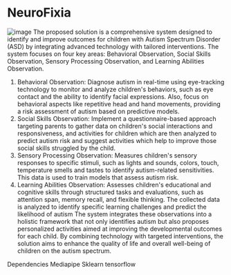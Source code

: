 # NeuroFixia

![image](https://github.com/user-attachments/assets/260086df-0801-45d5-bb1c-b560326a3577)
The proposed solution is a comprehensive system designed to identify and improve outcomes 
for children with Autism Spectrum Disorder (ASD) by integrating advanced technology with 
tailored interventions. The system focuses on four key areas: Behavioral Observation, Social 
Skills Observation, Sensory Processing Observation, and Learning Abilities Observation.
1. Behavioral Observation: Diagnose autism in real-time using eye-tracking technology to 
monitor and analyze children's behaviors, such as eye contact and the ability to identify facial 
expressions. Also, focus on behavioral aspects like repetitive head and hand movements, 
providing a risk assessment of autism based on predictive models.
2. Social Skills Observation: Implement a questionnaire-based approach targeting 
parents to gather data on children's social interactions and responsiveness, and activities for 
children which are then analyzed to predict autism risk and suggest activities which help to 
improve those social skills struggled by the child.
3. Sensory Processing Observation: Measures children's sensory responses to specific 
stimuli, such as lights and sounds, colors, touch, temperature smells and tastes to identify 
autism-related sensitivities. This data is used to train models that assess autism risk.
4. Learning Abilities Observation: Assesses children's educational and cognitive skills 
through structured tasks and evaluations, such as attention span, memory recall, and flexible 
thinking. The collected data is analyzed to identify specific learning challenges and predict the 
likelihood of autism
The system integrates these observations into a holistic framework that not only identifies 
autism but also proposes personalized activities aimed at improving the developmental 
outcomes for each child. By combining technology with targeted interventions, the solution 
aims to enhance the quality of life and overall well-being of children on the autism spectrum.


Dependencies
Mediapipe
Sklearn
tensorflow 

